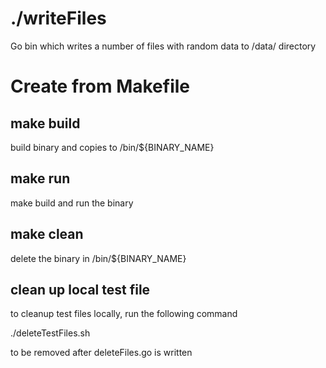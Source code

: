 # ./writeFiles
Go bin which writes a number of files with random data to /data/ directory

# Create from Makefile 
## make build 
  build binary and copies to /bin/${BINARY_NAME}

## make run
  make build and run the binary

## make clean
  delete the binary in /bin/${BINARY_NAME}

## clean up local test file
  to cleanup test files locally, run the following command

./deleteTestFiles.sh
 
 to be removed after deleteFiles.go is written